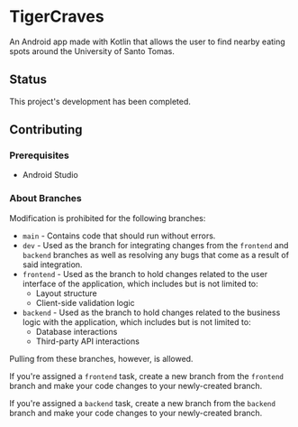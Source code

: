 # TigerCraves
An Android app made with Kotlin that allows the user to find nearby eating spots around the University of Santo Tomas.
## Status
This project's development has been completed.
## Contributing
### Prerequisites
- Android Studio
### About Branches
Modification is prohibited for the following branches:
- `main` - Contains code that should run without errors.
- `dev` - Used as the branch for integrating changes from the `frontend` and `backend` branches as well as resolving any bugs that come as a result of said integration.
- `frontend` - Used as the branch to hold changes related to the user interface of the application, which includes but is not limited to:
  - Layout structure
  - Client-side validation logic
- `backend` - Used as the branch to hold changes related to the business logic with the application, which includes but is not limited to:
  - Database interactions
  - Third-party API interactions

Pulling from these branches, however, is allowed.

If you're assigned a `frontend` task, create a new branch from the `frontend` branch and make your code changes to your newly-created branch.

If you're assigned a `backend` task, create a new branch from the `backend` branch and make your code changes to your newly-created branch.
